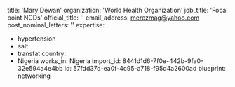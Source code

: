 title: 'Mary Dewan'
organization: 'World Health Organization'
job_title: 'Focal point NCDs'
official_title: ''
email_address: merezmag@yahoo.com
post_nominal_letters: ''
expertise:
  - hypertension
  - salt
  - transfat
country:
  - Nigeria
works_in: Nigeria
import_id: 8441d1d6-7f0e-442b-9fa0-32e594a4e4bb
id: 57fdd37d-ea0f-4c95-a718-f95d4a2600ad
blueprint: networking
